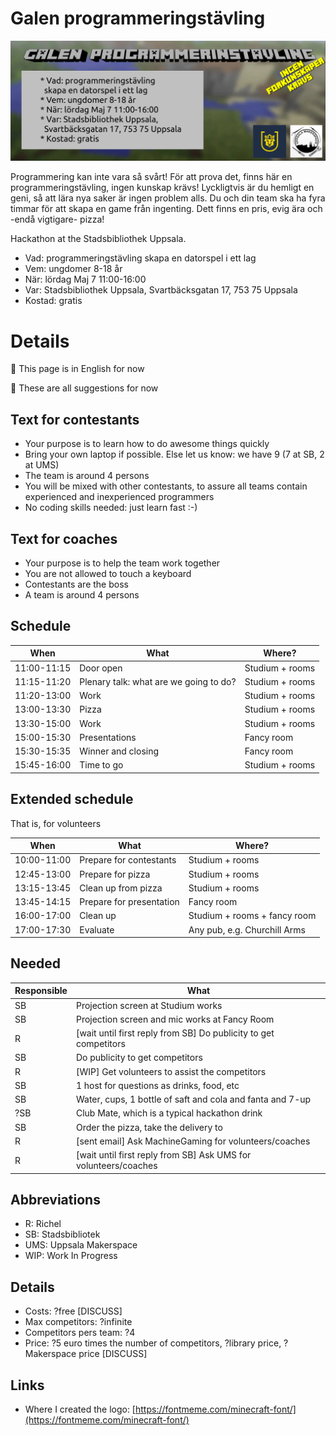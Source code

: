 # Galen programmeringstävling

![](flyer.png)

Programmering kan inte vara så svårt!
För att prova det, finns här en programmeringstävling, ingen kunskap krävs!
Lyckligtvis är du hemligt en geni, så att lära nya saker är ingen problem alls.
Du och din team ska ha fyra timmar för att skapa en game från ingenting.
Dett finns en pris, evig ära och -endå vigtigare- pizza!

Hackathon at the Stadsbibliothek Uppsala.

 * Vad: programmeringstävling
   skapa en datorspel i ett lag
 * Vem: ungdomer 8-18 år
 * När: lördag Maj 7 11:00-16:00
 * Var: Stadsbibliothek Uppsala, 
   Svartbäcksgatan 17, 753 75 Uppsala
 * Kostad: gratis

# Details

:construction: This page is in English for now

:construction: These are all suggestions for now

## Text for contestants

 * Your purpose is to learn how to do awesome things quickly
 * Bring your own laptop if possible. Else let us know: we have 9 (7 at SB, 2 at UMS)
 * The team is around 4 persons
 * You will be mixed with other contestants, to assure all teams contain
   experienced and inexperienced programmers
 * No coding skills needed: just learn fast :-)

## Text for coaches

 * Your purpose is to help the team work together
 * You are not allowed to touch a keyboard
 * Contestants are the boss
 * A team is around 4 persons

## Schedule

When       |What                                   |Where?
-----------|---------------------------------------|---------------
11:00-11:15|Door open                              |Studium + rooms
11:15-11:20|Plenary talk: what are we going to do? |Studium + rooms
11:20-13:00|Work                                   |Studium + rooms
13:00-13:30|Pizza                                  |Studium + rooms
13:30-15:00|Work                                   |Studium + rooms
15:00-15:30|Presentations                          |Fancy room
15:30-15:35|Winner and closing                     |Fancy room
15:45-16:00|Time to go                             |Studium + rooms

## Extended schedule

That is, for volunteers

When       |What                                   |Where?
-----------|---------------------------------------|----------------------------
10:00-11:00|Prepare for contestants                |Studium + rooms
12:45-13:00|Prepare for pizza                      |Studium + rooms
13:15-13:45|Clean up from pizza                    |Studium + rooms
13:45-14:15|Prepare for presentation               |Fancy room
16:00-17:00|Clean up                               |Studium + rooms + fancy room
17:00-17:30|Evaluate                               |Any pub, e.g. Churchill Arms

## Needed

Responsible|What
-----------|-----------------------------------------------
SB         | Projection screen at Studium works
SB         | Projection screen and mic works at Fancy Room
R          | [wait until first reply from SB] Do publicity to get competitors
SB         | Do publicity to get competitors
R          | [WIP] Get volunteers to assist the competitors
SB         | 1 host for questions as drinks, food, etc
SB         | Water, cups, 1 bottle of saft and cola and fanta and 7-up
?SB        | Club Mate, which is a typical hackathon drink
SB         | Order the pizza, take the delivery to 
R          | [sent email] Ask MachineGaming for volunteers/coaches 
R          | [wait until first reply from SB] Ask UMS for volunteers/coaches 

## Abbreviations

 * R: Richel
 * SB: Stadsbibliotek
 * UMS: Uppsala Makerspace
 * WIP: Work In Progress

## Details

 * Costs: ?free [DISCUSS]
 * Max competitors: ?infinite
 * Competitors pers team: ?4
 * Price: ?5 euro times the number of competitors, ?library price, ?Makerspace price [DISCUSS]

## Links

 * Where I created the logo: [https://fontmeme.com/minecraft-font/](https://fontmeme.com/minecraft-font/)
